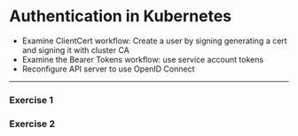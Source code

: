 # Authentication in Kubernetes

- Examine ClientCert workflow: Create a user by signing generating a
cert and signing it with cluster CA
- Examine the Bearer Tokens workflow: use service account tokens
- Reconfigure API server to use OpenID Connect

---
### Exercise 1

### Exercise 2
